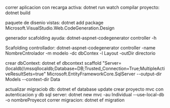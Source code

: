 correr aplicacion con recarga activa:  dotnet run watch
compilar proyecto: dotnet build

paquete de disenio vistas: dotnet add package Microsoft.VisualStudio.Web.CodeGeneration.Design

generador scafolding ayuda: dotnet-aspnet-codegenerator controller -h

Scafolding controllador: dotnet-aspnet-codegenerator controller -name NombreCntrolador -m modelo -dc dbContex -l Layout -outDir directorio

crear dbContext: dotnet ef dbcontext scaffold "Server=(localdb)\\mssqllocaldb;Database=DB;Trusted_Connection=True;MultipleActiveResultSets=true" Microsoft.EntityFrameworkCore.SqlServer --output-dir Models --context-dir Data

actualizar migraciob db: dotnet ef database update
crear proyecto mvc con autenticacion y db sql server: dotnet new  mvc -au Individual --use-local-db -o nombreProyecot
correr migracion: dotnet ef migration
